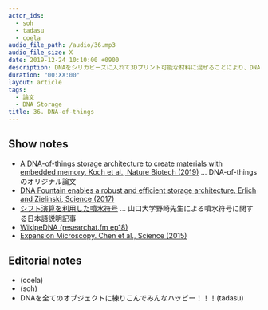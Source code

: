 ```yaml
---
actor_ids:
  - soh
  - tadasu
  - coela
audio_file_path: /audio/36.mp3
audio_file_size: X
date: 2019-12-24 10:10:00 +0900
description: DNAをシリカビーズに入れて3Dプリント可能な材料に混ぜることにより、DNA入り3DオブジェクトをプリントするDNA-of-things(DoT)の技術と、DNA Storage+噴水符号化の技術について話しました。
duration: "00:XX:00"
layout: article
tags: 
  - 論文
  - DNA Storage
title: 36. DNA-of-things
---
```


## Show notes
- [A DNA-of-things storage architecture to create materials with embedded memory. Koch et al., Nature Biotech (2019)](https://www.nature.com/articles/s41587-019-0356-z) ... DNA-of-thingsのオリジナル論文
- [DNA Fountain enables a robust and efficient storage architecture. Erlich and Zielinski, Science (2017)](https://science.sciencemag.org/content/355/6328/950)
- [シフト演算を利用した噴水符号](https://www.jstage.jst.go.jp/article/essfr/13/1/13_7/_pdf/-char/ja) ... 山口大学野崎先生による噴水符号に関する日本語説明記事
- [WikipeDNA (researchat.fm ep18)](https://researchat.fm/episode/18)
- [Expansion Microscopy. Chen et al., Science (2015)](https://science.sciencemag.org/content/347/6221/543)

## Editorial notes
- (coela)
- (soh)
- DNAを全てのオブジェクトに練りこんでみんなハッピー！！！(tadasu)
